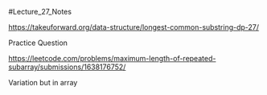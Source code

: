 #Lecture_27_Notes

https://takeuforward.org/data-structure/longest-common-substring-dp-27/



Practice Question 

https://leetcode.com/problems/maximum-length-of-repeated-subarray/submissions/1638176752/


Variation but in array

